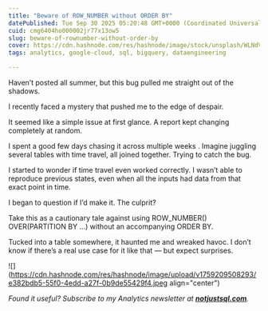 ```yaml
---
title: "Beware of ROW_NUMBER without ORDER BY"
datePublished: Tue Sep 30 2025 05:20:48 GMT+0000 (Coordinated Universal Time)
cuid: cmg6404ho000002jr77x13ow5
slug: beware-of-rownumber-without-order-by
cover: https://cdn.hashnode.com/res/hashnode/image/stock/unsplash/WLNdV3xC-fI/upload/bacd9dd2a036c9003d8f37000c8475a0.jpeg
tags: analytics, google-cloud, sql, bigquery, dataengineering

---
```


Haven’t posted all summer, but this bug pulled me straight out of the shadows.

I recently faced a mystery that pushed me to the edge of despair.

It seemed like a simple issue at first glance. A report kept changing completely at random.

I spent a good few days chasing it across multiple weeks . Imagine juggling several tables with time travel, all joined together. Trying to catch the bug.

I started to wonder if time travel even worked correctly. I wasn’t able to reproduce previous states, even when all the inputs had data from that exact point in time.

I began to question if I’d make it. The culprit?

Take this as a cautionary tale against using ROW\_NUMBER() OVER(PARTITION BY …) without an accompanying ORDER BY.

Tucked into a table somewhere, it haunted me and wreaked havoc. I don’t know if there’s a real use case for it like that — but expect surprises.

![](https://cdn.hashnode.com/res/hashnode/image/upload/v1759209508293/e382bdb5-55f0-4edd-a27f-0b9de55429f4.jpeg align="center")

*Found it useful? Subscribe to my Analytics newsletter at* [***notjustsql.com***](https://notjustsql.com/)*.*